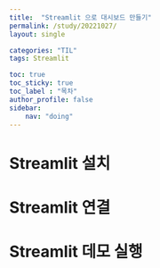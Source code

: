 ```yaml
---
title:  "Streamlit 으로 대시보드 만들기"
permalink: /study/20221027/
layout: single

categories: "TIL"
tags: Streamlit

toc: true
toc_sticky: true
toc_label : "목차"
author_profile: false
sidebar:
    nav: "doing"
---
```


# Streamlit 설치

# Streamlit 연결

# Streamlit 데모 실행

